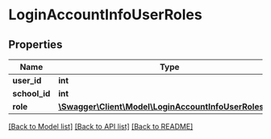 # LoginAccountInfoUserRoles

## Properties
Name | Type | Description | Notes
------------ | ------------- | ------------- | -------------
**user_id** | **int** |  | [optional] 
**school_id** | **int** |  | [optional] 
**role** | [**\Swagger\Client\Model\LoginAccountInfoUserRolesRole**](LoginAccountInfoUserRolesRole.md) |  | [optional] 

[[Back to Model list]](../../README.md#documentation-for-models) [[Back to API list]](../../README.md#documentation-for-api-endpoints) [[Back to README]](../../README.md)

